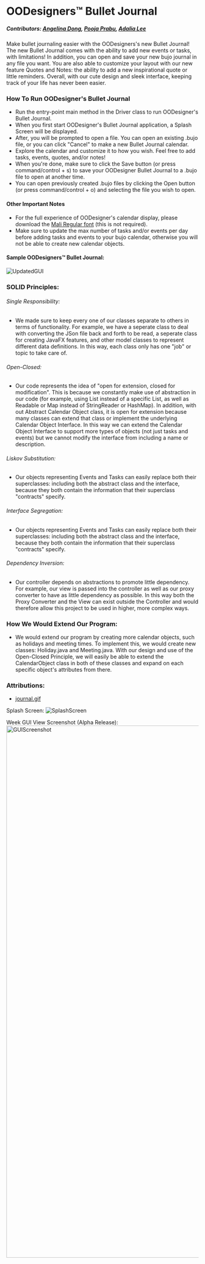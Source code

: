 # OODesigners:tm: Bullet Journal
##### Contributors: [Angelina Dong](https://github.com/angelina-dong), [Pooja Prabu](https://github.com/poojprab), [Adalia Lee](https://github.com/adalialee)
Make bullet journaling easier with the OODesigners's new Bullet Journal! The new Bullet Journal comes with the ability to add new events or tasks, with limitations! In addition, you can open and save your new bujo journal in any file you want. You are also able to customize your layout with our new feature Quotes and Notes: the ability to add a new inspirational quote or little reminders. Overall, with our cute design and sleek interface, keeping track of your life has never been easier.

### How To Run OODesigner's Bullet Journal
- Run the entry-point main method in the Driver class to run OODesigner's Bullet Journal.
- When you first start OODesigner's Bullet Journal application, a Splash Screen will be displayed.
- After, you will be prompted to open a file. You can open an existing .bujo file, or you can click "Cancel" to make a new Bullet Journal calendar.
- Explore the calendar and customize it to how you wish. Feel free to add tasks, events, quotes, and/or notes!
- When you're done, make sure to click the Save button (or press command/control + s) to save your OODesigner Bullet Journal to a .bujo file to open at another time.
- You can open previously created .bujo files by clicking the Open button (or press command/control + o) and selecting the file you wish to open.

#### Other Important Notes
- For the full experience of OODesigner's calendar display, please download the [Mali Regular font](https://fonts.google.com/specimen/Mali) (this is not required).
- Make sure to update the max number of tasks and/or events per day before adding tasks and events to your bujo calendar, otherwise you will not be able to create new calendar objects.

#### Sample OODesigners:tm: Bullet Journal:
![UpdatedGUI](https://github.com/CS-3500-OOD/pa05-oodesigners/assets/119459688/14628da4-a3f7-458a-98da-b1f47e413578)

### SOLID Principles:
###### Single Responsibility:
- We made sure to keep every one of our classes separate to others in terms of functionality. For example, we have a seperate class to deal with converting the JSon file back and forth to be read, a seperate class for creating JavaFX features, and other model classes to represent different data definitions. In this way, each class only has one "job" or topic to take care of.

###### Open-Closed:
- Our code represents the idea of "open for extension, closed for modification". This is because we constantly make use of abstraction in our code (for example, using List instead of a specific List, as well as Readable or Map instead of StringReader or HashMap). In addition, with out Abstract Calendar Object class, it is open for extension because many classes can extend that class or implement the underlying Calendar Object Interface. In this way we can extend the Calendar Object Interface to support more types of objects (not just tasks and events) but we cannot modify the interface from including a name or description.

###### Liskov Substitution:
- Our objects representing Events and Tasks can easily replace both their superclasses: including both the abstract class and the interface, because they both contain the information that their superclass "contracts" specify.

###### Interface Segregation:
- Our objects representing Events and Tasks can easily replace both their superclasses: including both the abstract class and the interface, because they both contain the information that their superclass "contracts" specify.

###### Dependency Inversion:
- Our controller depends on abstractions to promote little dependency. For example, our view is passed into the controller as well as our proxy converter to have as little dependency as possible. In this way both the Proxy Converter and the View can exist outside the Controller and would therefore allow this project to be used in higher, more complex ways.

### How We Would Extend Our Program:
- We would extend our program by creating more calendar objects, such as holidays and meeting times. To implement this, we would create new classes: Holiday.java and Meeting.java. With our design and use of the Open-Closed Principle, we will easily be able to extend the CalendarObject class in both of these classes and expand on each specific object's attributes from there.

### Attributions:
- [journal.gif](https://giphy.com/stickers/november-journaling-foopklo-xix1onOcFoBdLHjWaS)

Splash Screen:
![SplashScreen](https://github.com/CS-3500-OOD/pa05-oodesigners/assets/119459688/1ec157d4-6ca1-4eaa-a711-5efd4eda473c)

Week GUI View Screenshot (Alpha Release):
<img width="1393" alt="GUIScreenshot" src="https://github.com/CS-3500-OOD/pa05-oodesigners/assets/119459688/887ac6d3-719f-4ed3-a05f-7cd35d6d74f8">
